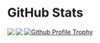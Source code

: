 
# GitHub Stats

<a href="https://github.com/anuraghazra/github-readme-stats">
  <img align="left" src="https://github-readme-stats.vercel.app/api?username=blendthink&count_private=true&show_icons=true&theme=tokyonight" />
</a>
<a href="https://github.com/anuraghazra/github-readme-stats">
  <img align="left" src="https://github-readme-stats.vercel.app/api/top-langs/?username=blendthink&theme=tokyonight&layout=compact" />
</a>

[![Github Profile Trophy](https://github-profile-trophy.vercel.app/?username=blendthink&theme=nord&margin-w=15&margin-h=30)](https://github.com/ryo-ma/github-profile-trophy)
